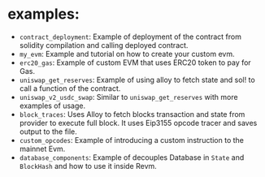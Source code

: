 # examples:
* `contract_deployment`: Example of deployment of the contract from solidity compilation and calling deployed contract.
* `my_evm`: Example and tutorial on how to create your custom evm.
* `erc20_gas`: Example of custom EVM that uses ERC20 token to pay for Gas.
* `uniswap_get_reserves`: Example of using alloy to fetch state and sol! to call a function of the contract.
* `uniswap_v2_usdc_swap`: Similar to `uniswap_get_reserves` with more examples of usage.
* `block_traces`: Uses Alloy to fetch blocks transaction and state from provider to execute full block. It uses Eip3155 opcode tracer and saves output to the file.
* `custom_opcodes`: Example of introducing a custom instruction to the mainnet Evm.
* `database_components`: Example of decouples Database in `State` and `BlockHash` and how to use it inside Revm.